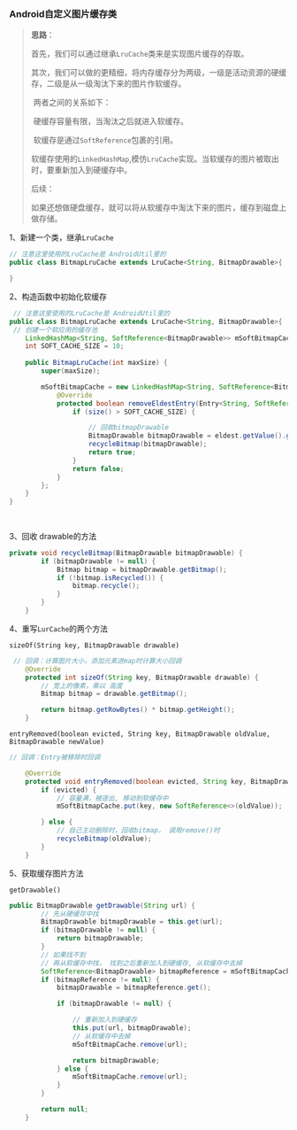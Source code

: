 ### Android自定义图片缓存类

> **思路**：
>
> 首先，我们可以通过继承`LruCache`类来是实现图片缓存的存取。
>
> 其次，我们可以做的更精细，将内存缓存分为两级，一级是活动资源的硬缓存，二级是从一级淘汰下来的图片作软缓存。
>
> ​	两者之间的关系如下：
>
> ​	硬缓存容量有限，当淘汰之后就进入软缓存。
>
> ​	软缓存是通过`SoftReference`包裹的引用。
>
> ​	软缓存使用的`LinkedHashMap`,模仿`LruCache`实现。当软缓存的图片被取出时，要重新加入到硬缓存中。
>
> 后续：
>
> 如果还想做硬盘缓存，就可以将从软缓存中淘汰下来的图片，缓存到磁盘上做存储。

1、新建一个类，继承`LruCache`

```java
// 注意这里使用的LruCache是 AndroidUtil里的
public class BitmapLruCache extends LruCache<String, BitmapDrawable>{

} 
```

2、构造函数中初始化软缓存

```java
 // 注意这里使用的LruCache是 AndroidUtil里的
public class BitmapLruCache extends LruCache<String, BitmapDrawable>{
 // 创建一个软应用的缓存池
    LinkedHashMap<String, SoftReference<BitmapDrawable>> mSoftBitmapCache;
    int SOFT_CACHE_SIZE = 10;
    
    public BitmapLruCache(int maxSize) {
        super(maxSize);

        mSoftBitmapCache = new LinkedHashMap<String, SoftReference<BitmapDrawable>>(SOFT_CACHE_SIZE, 0.75f, true) {
            @Override
            protected boolean removeEldestEntry(Entry<String, SoftReference<BitmapDrawable>> eldest) {
                if (size() > SOFT_CACHE_SIZE) {

                    // 回收bitmapDrawable
                    BitmapDrawable bitmapDrawable = eldest.getValue().get();
                    recycleBitmap(bitmapDrawable);
                    return true;
                }
                return false;
            }
        };
    }
} 
 
 
```

3、回收 drawable的方法

```java
private void recycleBitmap(BitmapDrawable bitmapDrawable) {
        if (bitmapDrawable != null) {
            Bitmap bitmap = bitmapDrawable.getBitmap();
            if (!bitmap.isRecycled()) {
                bitmap.recycle();
            }
        }
    }
```

4、重写`LurCache`的两个方法

`sizeOf(String key, BitmapDrawable drawable)`

```java
 // 回调：计算图片大小，添加元素进map时计算大小回调
    @Override
    protected int sizeOf(String key, BitmapDrawable drawable) {
        // 宽上的像素，乘以 高度
        Bitmap bitmap = drawable.getBitmap();

        return bitmap.getRowBytes() * bitmap.getHeight();
    }
```

`entryRemoved(boolean evicted, String key, BitmapDrawable oldValue, BitmapDrawable newValue)`

```java
// 回调：Entry被移除时回调

    @Override
    protected void entryRemoved(boolean evicted, String key, BitmapDrawable oldValue, BitmapDrawable newValue) {
        if (evicted) {
            // 容量满，被逐出, 移动到软缓存中
            mSoftBitmapCache.put(key, new SoftReference<>(oldValue));

        } else {
            // 自己主动删除时，回收bitmap， 调用remove()时
            recycleBitmap(oldValue);
        }
    }
```

5、获取缓存图片方法

`getDrawable()`

```java
public BitmapDrawable getDrawable(String url) {
        // 先从硬缓存中找
        BitmapDrawable bitmapDrawable = this.get(url);
        if (bitmapDrawable != null) {
            return bitmapDrawable;
        }
		// 如果找不到
        // 再从软缓存中找， 找到之后重新加入到硬缓存, 从软缓存中去掉
        SoftReference<BitmapDrawable> bitmapReference = mSoftBitmapCache.get(url);
        if (bitmapReference != null) {
            bitmapDrawable = bitmapReference.get();

            if (bitmapDrawable != null) {

                // 重新加入到硬缓存
                this.put(url, bitmapDrawable);
                // 从软缓存中去掉
                mSoftBitmapCache.remove(url);

                return bitmapDrawable;
            } else {
                mSoftBitmapCache.remove(url);
            }
        }

        return null;
    }
```

